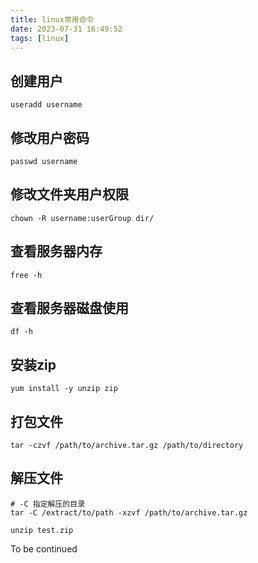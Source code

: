 ```yaml
---
title: linux常用命令
date: 2023-07-31 16:49:52
tags: [linux]
---
```


## 创建用户
```shell
useradd username
```

## 修改用户密码
```shell
passwd username
```

## 修改文件夹用户权限
```shell
chown -R username:userGroup dir/
```

## 查看服务器内存
```shell
free -h
```

## 查看服务器磁盘使用
```shell
df -h
```

## 安装zip
```shell
yum install -y unzip zip
```

## 打包文件
```shell
tar -czvf /path/to/archive.tar.gz /path/to/directory
```

## 解压文件
```shell
# -C 指定解压的目录
tar -C /extract/to/path -xzvf /path/to/archive.tar.gz

unzip test.zip
```

To be continued

